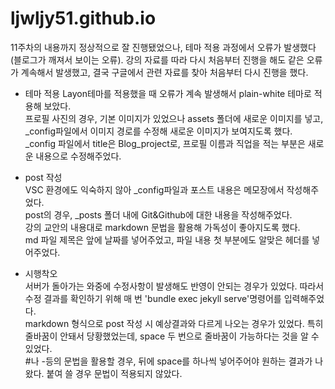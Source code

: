 # ljwljy51.github.io

11주차의 내용까지 정상적으로 잘 진행됐었으나, 테마 적용 과정에서 오류가 발생했다(블로그가 깨져서 보이는 오류).
강의 자료를 따라 다시 처음부터 진행을 해도 같은 오류가 계속해서 발생했고, 결국 구글에서 관련 자료를 찾아 처음부터 다시 진행을 했다.

- 테마 적용 
Layon테마를 적용했을 때 오류가 계속 발생해서 plain-white 테마로 적용해 보았다.  
프로필 사진의 경우, 기본 이미지가 있었으나 assets 폴더에 새로운 이미지를 넣고, _config파일에서 이미지 경로를 수정해 새로운 이미지가 보여지도록 했다.  
_config 파일에서 title은 Blog_project로, 프로필 이름과 직업을 적는 부분은 새로운 내용으로 수정해주었다.  

- post 작성  
VSC 환경에도 익숙하지 않아 _config파일과 포스트 내용은 메모장에서 작성해주었다.  
post의 경우, _posts 폴더 내에 Git&Github에 대한 내용을 작성해주었다.  
강의 교안의 내용대로 markdown 문법을 활용해 가독성이 좋아지도록 했다.  
md 파일 제목은 앞에 날짜를 넣어주었고, 파일 내용 첫 부분에도 알맞은 헤더를 넣어주었다.  


- 시행착오  
서버가 돌아가는 와중에 수정사항이 발생해도 반영이 안되는 경우가 있었다. 따라서 수정 결과를 확인하기 위해 매 번 'bundle exec jekyll serve'명령어를 입력해주었다.  
markdown 형식으로 post 작성 시 예상결과와 다르게 나오는 경우가 있었다. 특히 줄바꿈이 안돼서 당황했었는데, space 두 번으로 줄바꿈이 가능하다는 것을 알 수 있었다.  
#나 -등의 문법을 활용할 경우, 뒤에 space를 하나씩 넣어주어야 원하는 결과가 나왔다. 붙여 쓸 경우 문법이 적용되지 않았다.
